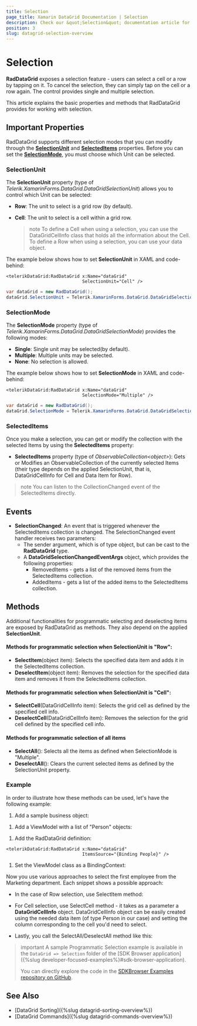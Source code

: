 ```yaml
---
title: Selection
page_title: Xamarin DataGrid Documentation | Selection
description: Check our &quot;Selection&quot; documentation article for Telerik DataGrid for Xamarin control.
position: 3
slug: datagrid-selection-overview
---
```


# Selection

**RadDataGrid** exposes a selection feature - users can select a cell or a row by tapping on it. To cancel the selection, they can simply tap on the cell or a row again. The control provides single and multiple selection.

This article explains the basic properties and methods that RadDataGrid provides for working with selection.

## Important Properties

RadDataGrid supports different selection modes that you can modify through the [**SelectionUnit**](#selectionunit) and [**SelectedItems**](#selecteditems) properties. Before you can set the [**SelectionMode**](#selectionmode), you must choose which Unit can be selected.

### SelectionUnit

The **SelectionUnit** property (type of *Telerik.XamarinForms.DataGrid.DataGridSelectionUnit*) allows you to control which Unit can be selected:

* **Row**: The unit to select is a grid row (by default).
* **Cell**: The unit to select is a cell within a grid row.

  >note To define a Cell when using a selection, you can use the DataGridCellInfo class that holds all the information about the Cell. To define a Row when using a selection, you can use your data object.

The example below shows how to set **SelectionUnit** in XAML and code-behind:

```XAML
<telerikDataGrid:RadDataGrid x:Name="dataGrid"
							 SelectionUnit="Cell" />
```
```C#
var dataGrid = new RadDataGrid();
dataGrid.SelectionUnit = Telerik.XamarinForms.DataGrid.DataGridSelectionUnit.Cell;
```

### SelectionMode

The **SelectionMode** property (type of *Telerik.XamarinForms.DataGrid.DataGridSelectionMode*) provides the following modes:

* **Single**: Single unit may be selected(by default).
* **Multiple**: Multiple units may be selected.
* **None**: No selection is allowed.

The example below shows how to set **SelectionMode** in XAML and code-behind:

```XAML
<telerikDataGrid:RadDataGrid x:Name="dataGrid"
							 SelectionMode="Multiple" />
```
```C#
var dataGrid = new RadDataGrid();
dataGrid.SelectionMode = Telerik.XamarinForms.DataGrid.DataGridSelectionMode.Multiple;
```

### SelectedItems

Once you make a selection, you can get or modify the collection with the selected Items by using the **SelectedItems** property:

* **SelectedItems** property (type of *ObservableCollection&lt;object&gt;*): Gets or Modifies an ObservableCollection of the currently selected Items (their type depends on the applied SelectionUnit, that is, DataGridCellInfo for Cell and Data Item for Row).

>note You can listen to the CollectionChanged event of the SelectedItems directly.

## Events

- **SelectionChanged**: An event that is triggered whenever the SelectedItems collection is changed. The SelectionChanged event handler receives two parameters:
	* The sender argument, which is of type object, but can be cast to the __RadDataGrid__ type.
	* A __DataGridSelectionChangedEventArgs__ object, which provides the following properties:
		- RemovedItems - gets a list of the removed items from the SelectedItems collection.
		- AddedItems - gets a list of the added items to the SelectedItems collection.

## Methods

Additional functionalities for programmatic selecting and deselecting items are exposed by RadDataGrid as methods. They also depend on the applied **SelectionUnit**.

#### Methods for programmatic selection when SelectionUnit is "Row":

* **SelectItem**(object item): Selects the specified data item and adds it in the SelectedItems collection.
* **DeselectItem**(object item): Removes the selection for the specified data item and removes it from the SelectedItems collection.

#### Methods for programmatic selection when SelectionUnit is "Cell":

* **SelectCell**(DataGridCellInfo item): Selects the grid cell as defined by the specified cell info.
* **DeselectCell**(DataGridCellInfo item): Removes the selection for the grid cell defined by the specified cell info.

#### Methods for programmatic selection of all items

* **SelectAll**(): Selects all the items as defined when SelectionMode is "Multiple".
* **DeselectAll**(): Clears the current selected items as defined by the SelectionUnit property.

### Example
In order to illustrate how these methods can be used, let's have the following example:

1. Add a sample business object:

  <snippet id='datagrid-selection-object' />

1. Add a ViewModel with a list of "Person" objects:

  <snippet id='datagrid-grouping-propertygroupdescriptor-viewmodel' />

1. Add the RadDataGrid definition:

 ```XAML
 <telerikDataGrid:RadDataGrid x:Name="dataGrid"
 							  ItemsSource="{Binding People}" />
 ```

1. Set the ViewModel class as a BindingContext:

  <snippet id='datagrid-selection-setvm' />

Now you use various approaches to select the first employee from the Marketing department. Each snippet shows a possible approach:

* In the case of Row selection, use SelectItem method:

  <snippet id='datagrid-selection-selectitem' />

* For Cell selection, use SelectCell method - it takes as a parameter a **DataGridCellInfo** object. DataGridCellInfo object can be easily created using the needed data item (of type Person in our case) and setting the column corresponding to the cell you'd need to select.

  <snippet id='datagrid-selection-selectcell' />

* Lastly, you call the SelectAll/DeselectAll method like this:

  <snippet id='datagrid-selection-selectall' />

>important A sample Programmatic Selection example is available in the `DataGrid => Selection` folder of the [SDK Browser application]({%slug developer-focused-examples%}#sdk-browser-application).
>
>You can directly explore the code in the [SDKBrowser Examples repository on GitHub](https://github.com/telerik/xamarin-forms-sdk/tree/master/XamarinSDK/SDKBrowser/SDKBrowser/Examples/DataGridControl/SelectionCategory/ProgrammaticSelectionExample).

## See Also

* [DataGrid Sorting]({%slug datagrid-sorting-overview%})
* [DataGrid Commands]({%slug datagrid-commands-overview%})
